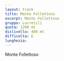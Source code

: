 ```yaml
---
layout: track
title: Monte Follettoso
excerpt: Monte Follettoso
gruppo: Lucretili
quota: 1200 mt
dislivello: 400 mt
difficolta: E
lunghezza: 
---
```


Monte Follettoso
